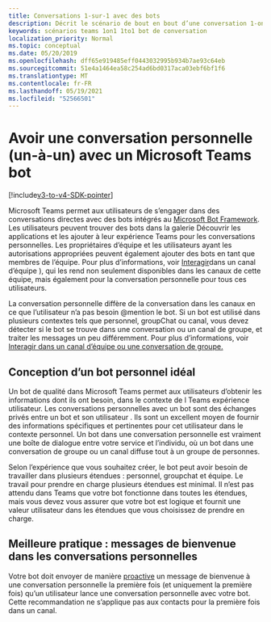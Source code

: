 ```yaml
---
title: Conversations 1-sur-1 avec des bots
description: Décrit le scénario de bout en bout d’une conversation 1-on-1 avec un bot dans Microsoft Teams
keywords: scénarios teams 1on1 1to1 bot de conversation
localization_priority: Normal
ms.topic: conceptual
ms.date: 05/20/2019
ms.openlocfilehash: dff65e919485eff0443032995b934b7ae93c64eb
ms.sourcegitcommit: 51e4a1464ea58c254ad6bd0317aca03ebf6bf1f6
ms.translationtype: MT
ms.contentlocale: fr-FR
ms.lasthandoff: 05/19/2021
ms.locfileid: "52566501"
---
```

# <a name="have-a-personal-one-on-one-conversation-with-a-microsoft-teams-bot"></a>Avoir une conversation personnelle (un-à-un) avec un Microsoft Teams bot

[!include[v3-to-v4-SDK-pointer](~/includes/v3-to-v4-pointer-bots.md)]

Microsoft Teams permet aux utilisateurs de s’engager dans des conversations directes avec des bots intégrés au [Microsoft Bot Framework](/azure/bot-service/?view=azure-bot-service-3.0&preserve-view=true). Les utilisateurs peuvent trouver des bots dans la galerie Découvrir les applications et les ajouter à leur expérience Teams pour les conversations personnelles. Les propriétaires d’équipe et les utilisateurs ayant les autorisations appropriées peuvent également ajouter des bots en tant que membres de l’équipe. Pour plus d’informations, voir [Interagir](~/resources/bot-v3/bot-conversations/bots-conv-channel.md)dans un canal d’équipe ), qui les rend non seulement disponibles dans les canaux de cette équipe, mais également pour la conversation personnelle pour tous ces utilisateurs.

La conversation personnelle diffère de la conversation dans les canaux en ce que l’utilisateur n’a pas besoin @mention le bot. Si un bot est utilisé dans plusieurs contextes tels que personnel, groupChat ou canal, vous devez détecter si le bot se trouve dans une conversation ou un canal de groupe, et traiter les messages un peu différemment. Pour plus d’informations, voir [Interagir dans un canal d’équipe ou une conversation de groupe.](~/resources/bot-v3/bot-conversations/bots-conv-proactive.md)

## <a name="designing-a-great-personal-bot"></a>Conception d’un bot personnel idéal

Un bot de qualité dans Microsoft Teams permet aux utilisateurs d’obtenir les informations dont ils ont besoin, dans le contexte de l Teams expérience utilisateur. Les conversations personnelles avec un bot sont des échanges privés entre un bot et son utilisateur . Ils sont un excellent moyen de fournir des informations spécifiques et pertinentes pour cet utilisateur dans le contexte personnel. Un bot dans une conversation personnelle est vraiment une boîte de dialogue entre votre service et l’individu, où un bot dans une conversation de groupe ou un canal diffuse tout à un groupe de personnes.

Selon l’expérience que vous souhaitez créer, le bot peut avoir besoin de travailler dans plusieurs étendues : personnel, groupchat et équipe. Le travail pour prendre en charge plusieurs étendues est minimal. Il n’est pas attendu dans Teams que votre bot fonctionne dans toutes les étendues, mais vous devez vous assurer que votre bot est logique et fournit une valeur utilisateur dans les étendues que vous choisissez de prendre en charge.

## <a name="best-practice-welcome-messages-in-personal-conversations"></a>Meilleure pratique : messages de bienvenue dans les conversations personnelles

Votre bot doit envoyer de manière [proactive](~/resources/bot-v3/bot-conversations/bots-conv-proactive.md) un message de bienvenue à une conversation personnelle la première fois (et uniquement la première fois) qu’un utilisateur lance une conversation personnelle avec votre bot. Cette recommandation ne s’applique pas aux contacts pour la première fois dans un canal.
